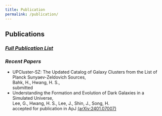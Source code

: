 ```yaml
---
title: Publication
permalink: /publication/
---
```


## **Publications**

### [_Full Publication List_](https://hwanghs.github.io/publications) 

###  _Recent Papers_

* UPCluster-SZ: The Updated Catalog of Galaxy Clusters from the List of Planck Sunyaev-Zeldovich Sources,<br>
Bahk, H., Hwang, H. S.,<br>
submitted
​
* Understanding the Formation and Evolution of Dark Galaxies in a Simulated Universe,<br>
Lee, G., Hwang, H. S., Lee, J., Shin, J., Song, H.<br> 
accepted for publication in ApJ [(arXiv:2401.07007)](https://arxiv.org/abs/2401.07007)


